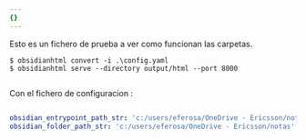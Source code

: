 ```yaml
---
{}
---
```

   
Esto es un fichero de prueba a ver como funcionan las carpetas.   
   
```console
$ obsidianhtml convert -i .\config.yaml
$ obsidianhtml serve --directory output/html --port 8000


```
   
   
   
Con el fichero de configuracion :    
   
```yaml

obsidian_entrypoint_path_str: 'c:/users/eferosa/OneDrive - Ericsson/notas/Agenda/Reuniones/2023/2023-10-03 14_09 Reunión.md'
obsidian_folder_path_str: 'c:/users/eferosa/OneDrive - Ericsson/notas'

```
